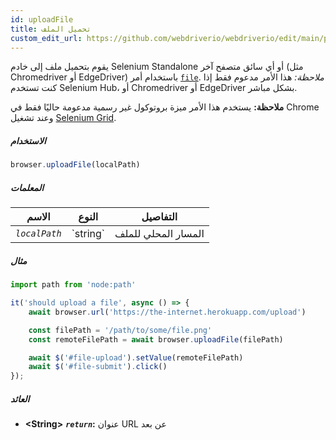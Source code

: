 ```yaml
---
id: uploadFile
title: تحميل الملف
custom_edit_url: https://github.com/webdriverio/webdriverio/edit/main/packages/webdriverio/src/commands/browser/uploadFile.ts
---
```


يقوم بتحميل ملف إلى خادم Selenium Standalone أو أي سائق متصفح آخر
(مثل Chromedriver أو EdgeDriver) باستخدام أمر [`file`](https://webdriver.io/docs/api/selenium#file).
_ملاحظة:_ هذا الأمر مدعوم فقط إذا كنت تستخدم Selenium Hub،
أو Chromedriver أو EdgeDriver بشكل مباشر.

__ملاحظة:__ يستخدم هذا الأمر ميزة بروتوكول غير رسمية مدعومة حاليًا
فقط في Chrome وعند تشغيل [Selenium Grid](https://www.selenium.dev/documentation/en/grid/).

##### الاستخدام

```js
browser.uploadFile(localPath)
```

##### المعلمات

<table>
  <thead>
    <tr>
      <th>الاسم</th><th>النوع</th><th>التفاصيل</th>
    </tr>
  </thead>
  <tbody>
    <tr>
      <td><code><var>localPath</var></code></td>
      <td>`string`</td>
      <td>المسار المحلي للملف</td>
    </tr>
  </tbody>
</table>

##### مثال

```js title="uploadFile.js"
import path from 'node:path'

it('should upload a file', async () => {
    await browser.url('https://the-internet.herokuapp.com/upload')

    const filePath = '/path/to/some/file.png'
    const remoteFilePath = await browser.uploadFile(filePath)

    await $('#file-upload').setValue(remoteFilePath)
    await $('#file-submit').click()
});
```

##### العائد

- **&lt;String&gt;**
            **<code><var>return</var></code>:**  عنوان URL عن بعد